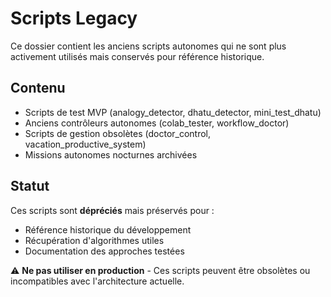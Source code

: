 # Scripts Legacy

Ce dossier contient les anciens scripts autonomes qui ne sont plus activement utilisés mais conservés pour référence historique.

## Contenu

- Scripts de test MVP (analogy_detector, dhatu_detector, mini_test_dhatu)
- Anciens contrôleurs autonomes (colab_tester, workflow_doctor)
- Scripts de gestion obsolètes (doctor_control, vacation_productive_system)
- Missions autonomes nocturnes archivées

## Statut

Ces scripts sont **dépréciés** mais préservés pour :
- Référence historique du développement
- Récupération d'algorithmes utiles
- Documentation des approches testées

⚠️ **Ne pas utiliser en production** - Ces scripts peuvent être obsolètes ou incompatibles avec l'architecture actuelle.
